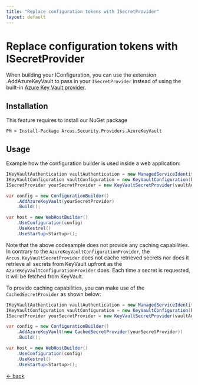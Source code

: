 ```yaml
---
title: "Replace configuration tokens with ISecretProvider"
layout: default
---
```


# Replace configuration tokens with ISecretProvider

When building your IConfiguration, you can use the extension .AddAzureKeyVault to pass in your `ISecretProvider` instead of using the built-in [Azure Key Vault provider](https://docs.microsoft.com/en-us/aspnet/core/security/key-vault-configuration?view=aspnetcore-2.2#packages).

## Installation

This feature requires to install our NuGet package

```shell
PM > Install-Package Arcus.Security.Providers.AzureKeyVault
```

## Usage
Example how the configuration builder is used inside a web application:

```csharp
IKeyVaultAuthentication vaultAuthentication = new ManagedServiceIdentityAuthentication();
IKeyVaultConfiguration vaultConfiguration = new KeyVaultConfiguration(keyVaultUri);
ISecretProvider yourSecretProvider = new KeyVaultSecretProvider(vaultAuthentication, vaultConfiguration);

var config = new ConfigurationBuilder()
    .AddAzureKeyVault(yourSecretProvider)
    .Build();

var host = new WebHostBuilder()
    .UseConfiguration(config)
    .UseKestrel()
    .UseStartup<Startup>();
```

Note that the above codesample does not provide any caching capabilities.  In contrary to the `AzureKeyVaultConfigurationProvider`, the `Arcus.KeyVaultSecretProvider` does not cache retrieved secrets nor does it retrieve all secrets from KeyVault upfront as the `AzureKeyVaultConfigurationProvider` does.  Each time a secret is requested, it will be fetched from KeyVault.

To provide caching capabilities, you can make use of the `CachedSecretProvider` as shown below:

```csharp
IKeyVaultAuthentication vaultAuthentication = new ManagedServiceIdentityAuthentication();
IKeyVaultConfiguration vaultConfiguration = new KeyVaultConfiguration(keyVaultUri);
ISecretProvider yourSecretProvider = new KeyVaultSecretProvider(vaultAuthentication, vaultConfiguration);

var config = new ConfigurationBuilder()
    .AddAzureKeyVault(new CachedSecretProvider(yourSecretProvider))
    .Build();

var host = new WebHostBuilder()
    .UseConfiguration(config)
    .UseKestrel()
    .UseStartup<Startup>();
```

[&larr; back](/)
